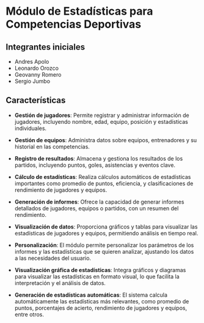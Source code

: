 # Módulo de Estadísticas para Competencias Deportivas

## Integrantes iniciales
- Andres Apolo
- Leonardo Orozco
- Geovanny Romero
- Sergio Jumbo

## Características

- **Gestión de jugadores**: Permite registrar y administrar información de jugadores, incluyendo nombre, edad, equipo, posición y estadísticas individuales.
  
- **Gestión de equipos**: Administra datos sobre equipos, entrenadores y su historial en las competencias.

- **Registro de resultados**: Almacena y gestiona los resultados de los partidos, incluyendo puntos, goles, asistencias y eventos clave.

- **Cálculo de estadísticas**: Realiza cálculos automáticos de estadísticas importantes como promedio de puntos, eficiencia, y clasificaciones de rendimiento de jugadores y equipos.

- **Generación de informes**: Ofrece la capacidad de generar informes detallados de jugadores, equipos o partidos, con un resumen del rendimiento.

- **Visualización de datos**: Proporciona gráficos y tablas para visualizar las estadísticas de jugadores y equipos, permitiendo análisis en tiempo real.

- **Personalización**: El módulo permite personalizar los parámetros de los informes y las estadísticas que se quieren analizar, ajustando los datos a las necesidades del usuario.

- **Visualización gráfica de estadísticas**: Integra gráficos y diagramas para visualizar las estadísticas en formato visual, lo que facilita la interpretación y el análisis de datos.

- **Generación de estadísticas automáticas**: El sistema calcula automáticamente las estadísticas más relevantes, como promedio de puntos, porcentajes de acierto, rendimiento de jugadores y equipos, entre otros.